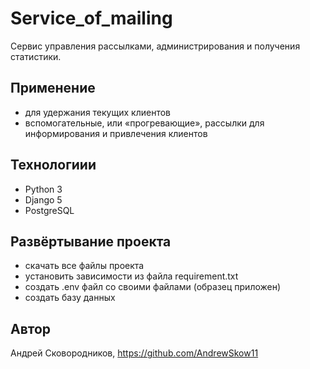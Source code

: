 # Service_of_mailing
Сервис управления рассылками, администрирования и получения статистики.

## Применение 
- для удержания текущих клиентов
- вспомогательные, или «прогревающие», рассылки для информирования и привлечения клиентов

## Технологиии 
- Python 3 
- Django 5
- PostgreSQL

## Развёртывание проекта 
- скачать все файлы проекта
- установить зависимости из файла requirement.txt
- создать .env файл со своими файлами (образец приложен)
- создать базу данных 


## Автор 
Андрей Сковородников, https://github.com/AndrewSkow11
